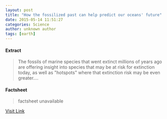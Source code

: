 ```yaml
---
layout: post
title: "How the fossilized past can help predict our oceans' future"
date: 2015-05-14 11:51:27
categories: Science
author: unknown author
tags: [earth]
---
```



#### Extract
>The fossils of marine species that went extinct millions of years ago are offering insight into species that may be at risk for extinction today, as well as "hotspots" where that extinction risk may be even greater....

#### Factsheet
>factsheet unavailable

[Visit Link](http://phys.org/news350808675.html)



